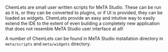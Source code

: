 ChemLets are small user written scripts for MeTA Studio. These can be run as it is, or they can be converted to plugins, or if UI is provided, they can be loaded as widgets. ChemLets provide an easy and intutive way to easily extend the IDE to the extent of even building a completely new application that does not resemble MeTA Studio user interface at all!

A number of ChemLets can be found in MeTA Studio installation directory in `meta/scripts` and `meta/widgets` directory.